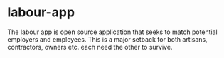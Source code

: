 # labour-app
The labour app is open source application that seeks to match potential employers and employees. This is a major setback for both artisans, contractors, owners etc. each need the other to survive.
